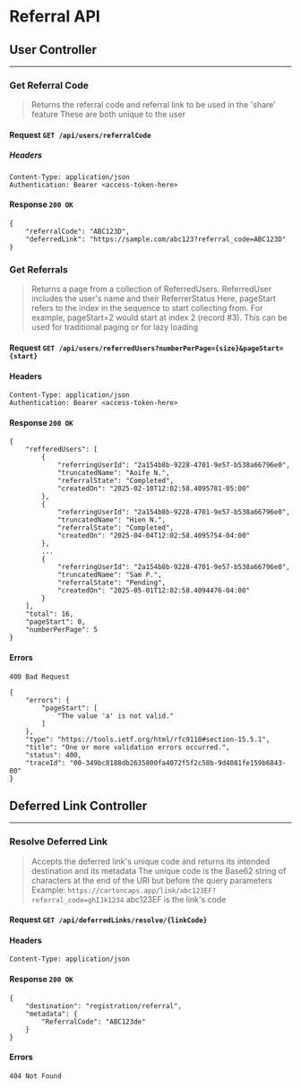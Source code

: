 # Referral API
## User Controller
---

### Get Referral Code
> Returns the referral code and referral link to be used in the 'share' feature
These are both unique to the user

#### Request `GET /api/users/referralCode`
##### Headers

```
Content-Type: application/json
Authentication: Bearer <access-token-here>
```

#### Response `200 OK`
```
{
    "referralCode": "ABC123D",
    "deferredLink": "https://sample.com/abc123?referral_code=ABC123D"
}
```

### Get Referrals
> Returns a page from a collection of ReferredUsers. ReferredUser includes the user's name and their ReferrerStatus
Here, pageStart refers to the index in the sequence to start collecting from. For example, pageStart=2 would start at index 2 (record #3).
This can be used for traditional paging or for lazy loading


#### Request `GET /api/users/referredUsers?numberPerPage={size}&pageStart={start}`
#### Headers
```
Content-Type: application/json
Authentication: Bearer <access-token-here>
```

#### Response `200 OK`
```
{
    "refferedUsers": [
        {
            "referringUserId": "2a154b8b-9228-4701-9e57-b538a66796e0",
            "truncatedName": "Aoife N.",
            "referralState": "Completed",
            "createdOn": "2025-02-10T12:02:58.4095781-05:00"
        },
        {
            "referringUserId": "2a154b8b-9228-4701-9e57-b538a66796e0",
            "truncatedName": "Hien N.",
            "referralState": "Completed",
            "createdOn": "2025-04-04T12:02:58.4095754-04:00"
        },
        ...
        {
            "referringUserId": "2a154b8b-9228-4701-9e57-b538a66796e0",
            "truncatedName": "Sam P.",
            "referralState": "Pending",
            "createdOn": "2025-05-01T12:02:58.4094476-04:00"
        }
    ],
    "total": 16,
    "pageStart": 0,
    "numberPerPage": 5
}
```

#### Errors
`400 Bad Request`
```
{
    "errors": {
        "pageStart": [
            "The value 'a' is not valid."
        ]
    },
    "type": "https://tools.ietf.org/html/rfc9110#section-15.5.1",
    "title": "One or more validation errors occurred.",
    "status": 400,
    "traceId": "00-349bc8188db2635800fa4072f5f2c58b-9d4081fe159b6843-00"
}
```

## Deferred Link Controller
---

### Resolve Deferred Link
> Accepts the deferred link's unique code and returns its intended destination and its metadata
The unique code is the Base62 string of characters at the end of the URI but before the query parameters
Example: `https://cartoncaps.app/link/abc123EF?referral_code=ghIJk1234`
abc123EF is the link's code

#### Request `GET /api/deferredLinks/resolve/{linkCode}`
#### Headers
```
Content-Type: application/json
```
#### Response `200 OK`
```
{
    "destination": "registration/referral",
    "metadata": {
        "ReferralCode": "ABC123de"
    }
}
```
#### Errors
`404 Not Found`
